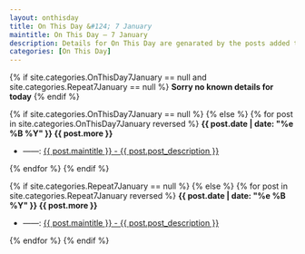 ```yaml
---
layout: onthisday
title: On This Day &#124; 7 January
maintitle: On This Day — 7 January
description: Details for On This Day are genarated by the posts added to the website so the content is subject to changes/updates over time.
categories: [On This Day]
---
```


{% if site.categories.OnThisDay7January == null and site.categories.Repeat7January == null %}
<strong>Sorry no known details for today</strong>
{% endif %}

{% if site.categories.OnThisDay7January == null %}
{% else %}
{% for post in site.categories.OnThisDay7January reversed %}
<strong>{{ post.date | date: "%e %B %Y" }} {{ post.more }}</strong>
<ul>
<li> ——: <a href="{{ post.url }}">{{ post.maintitle }} - {{ post.post_description }}</a></li>
</ul>
{% endfor %}
{% endif %}

{% if site.categories.Repeat7January == null %}
{% else %}
{% for post in site.categories.Repeat7January reversed %}
<strong>{{ post.date | date: "%e %B %Y" }} {{ post.more }}</strong>
<ul>
<li> ——: <a href="{{ post.url }}">{{ post.maintitle }} - {{ post.post_description }}</a></li>
</ul>
{% endfor %}
{% endif %}
